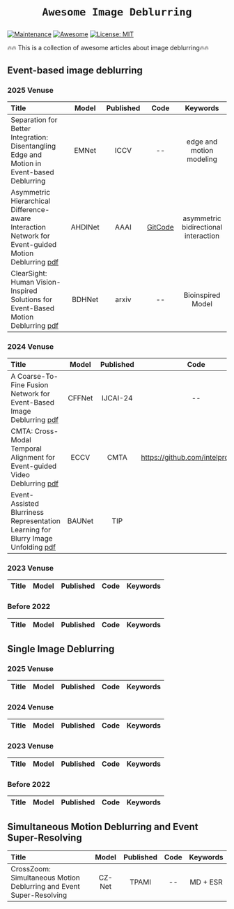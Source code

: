 # <p align=center>`Awesome Image Deblurring`</p> # 


[![Maintenance](https://img.shields.io/badge/Maintained%3F-yes-green.svg)](https://GitHub.com/Naereen/StrapDown.js/graphs/commit-activity)
[![Awesome](https://cdn.rawgit.com/sindresorhus/awesome/d7305f38d29fed78fa85652e3a63e154dd8e8829/media/badge.svg)](https://github.com/mosaf/Awesome-DL-based-CS-MRI) 
[![License: MIT](https://img.shields.io/badge/License-MIT-green.svg)](https://opensource.org/licenses/MIT)



:fire::fire: This is a collection of awesome articles about image deblurring:fire::fire:


## Event-based image deblurring

### 2025 Venuse
| Title                                                        | Model | Published |                            Code                   |Keywords          |
| :----------------------------------------------------------- | :---: | :--: | :---------------------------------------------------------: |:---------------------------------------------------------: |
|Separation for Better Integration: Disentangling Edge and Motion in Event-based Deblurring| EMNet | ICCV|  -- | edge and motion modeling| 
|Asymmetric Hierarchical Difference-aware Interaction Network for Event-guided Motion Deblurring [pdf](https://ojs.aaai.org/index.php/AAAI/article/view/33003)| AHDINet| AAAI | [GitCode](https://github.com/wyang-vis/AHDINet) | asymmetric bidirectional interaction |
|ClearSight: Human Vision-Inspired Solutions for Event-Based Motion Deblurring [pdf](https://arxiv.org/pdf/2501.15808) | BDHNet | arxiv | -- | Bioinspired Model |
### 2024 Venuse
| Title                                                        | Model | Published |                            Code                   |Keywords          |
| :----------------------------------------------------------- | :---: | :--: | :---------------------------------------------------------: |:---------------------------------------------------------: |
| A Coarse-To-Fine Fusion Network for Event-Based Image Deblurring [pdf](https://www.ijcai.org/proceedings/2024/108) | CFFNet  | IJCAI-24 | -- | two stages |
|CMTA: Cross-Modal Temporal Alignment for Event-guided Video Deblurring [pdf](https://www.ecva.net/papers/eccv_2024/papers_ECCV/papers/06838.pdf) | ECCV| CMTA | https://github.com/intelpro/CMTA | event-guided video deblurring |
|Event-Assisted Blurriness Representation Learning for Blurry Image Unfolding [pdf](https://ieeexplore.ieee.org/document/10702490) |  BAUNet  | TIP | | --| Blurriness-Aware |
### 2023 Venuse
| Title                                                        | Model | Published |                            Code                   |Keywords          |
| :----------------------------------------------------------- | :---: | :--: | :---------------------------------------------------------: |:---------------------------------------------------------: |

### Before 2022 
| Title                                                        | Model | Published |                            Code                   |Keywords          |
| :----------------------------------------------------------- | :---: | :--: | :---------------------------------------------------------: |:---------------------------------------------------------: |


## Single Image Deblurring


### 2025 Venuse
| Title                                                        | Model | Published |                            Code                   |Keywords          |
| :----------------------------------------------------------- | :---: | :--: | :---------------------------------------------------------: |:---------------------------------------------------------: |


### 2024 Venuse
| Title                                                        | Model | Published |                            Code                   |Keywords          |
| :----------------------------------------------------------- | :---: | :--: | :---------------------------------------------------------: |:---------------------------------------------------------: |

### 2023 Venuse
| Title                                                        | Model | Published |                            Code                   |Keywords          |
| :----------------------------------------------------------- | :---: | :--: | :---------------------------------------------------------: |:---------------------------------------------------------: |

### Before 2022 
| Title                                                        | Model | Published |                            Code                   |Keywords          |
| :----------------------------------------------------------- | :---: | :--: | :---------------------------------------------------------: |:---------------------------------------------------------: |

## Simultaneous Motion Deblurring and Event Super-Resolving
| Title                                                        | Model | Published |                            Code                   |Keywords          |
| :----------------------------------------------------------- | :---: | :--: | :---------------------------------------------------------: |:---------------------------------------------------------: |
|CrossZoom: Simultaneous Motion Deblurring and Event Super-Resolving| CZ-Net | TPAMI|  -- | MD + ESR| 



